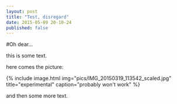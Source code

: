 ```yaml
---
layout: post
title: "Test, disregard"
date: 2015-05-09 20-10-24
published: false
---
```



            
            
#Oh dear...


this is some text.

here comes the picture:



{% include image.html img="pics/IMG_20150319_113542_scaled.jpg" title="experimental" caption="probably won't work" %}
            
and then some more text.